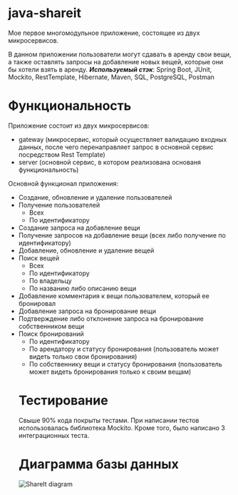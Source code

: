 # java-shareit
Мое первое многомодульное приложение, состоящее из двух микросервисов. 

В данном приложении пользователи могут сдавать в аренду свои вещи, а также оставлять запросы на добавление новых вещей, которые они бы хотели взять в аренду.
_**Используемый стэк**_: Spring Boot, JUnit, Mockito, RestTemplate, Hibernate, Maven, SQL, PostgreSQL, Postman
# Функциональность
Приложение состоит из двух микросервисов:
- gateway (микросервис, который осуществляет валидацию входных данных, после чего перенаправляет запрос в основной сервис посредством Rest Template)
- server (основной сервис, в котором реализована основаня функциональность)

Основной функционал приложения:
- Создание, обновление и удаление пользователей
- Получение пользователей
  - Всех
  - По идентификатору
- Создание запроса на добавление вещи
- Получение запросов на добавление вещи (всех либо получение по идентификатору)
- Добавление, обновление и удаление вещей
- Поиск вещей
  - Всех
  - По идентификатору
  - По владельцу
  - По названию либо описанию вещи
 - Добавление комментария к вещи пользователем, который ее бронировал
 - Добавление запроса на бронирование вещи
 - Подтверждение либо отклонение запроса на бронирование собственником вещи
 - Поиск бронирований
   - По идентификатору
   - По арендатору и статусу бронирования (пользователь может видеть только свои бронирования)
   - По собственнику вещи и статусу бронирования (пользователь может видеть бронирования только к своим вещам)
   # Тестирование
   Свыше 90% кода покрыты тестами. При написании тестов использовалась библиотека Mockito. Кроме того, было написано 3 интеграционных теста.
   # Диаграмма базы данных
   ![ShareIt diagram](https://github.com/kapetrosyan1/java-shareit/assets/127433632/fcba7a15-74f5-4693-8209-eaccee891e74)
